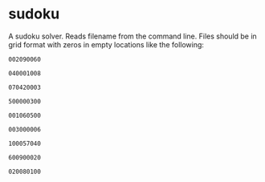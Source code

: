# sudoku

A sudoku solver. Reads filename from the command line. Files should be in grid format with zeros in empty locations like the following:

`002090060`

`040001008`

`070420003`

`500000300`

`001060500`

`003000006`

`100057040`

`600900020`

`020080100`